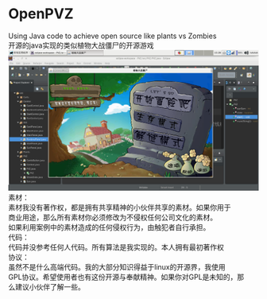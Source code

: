 # OpenPVZ
Using Java code to achieve open source like plants vs Zombies</br>
开源的java实现的类似植物大战僵尸的开源游戏
<img src="gameWindow1.png" />
</br>
素材：</br>
素材我没有著作权，都是拥有共享精神的小伙伴共享的素材。如果你用于<br>
商业用途，那么所有素材你必须修改为不侵权任何公司文化的素材。</br>
如果利用案例中的素材造成的任何侵权行为，由触犯者自行承担。</br>
代码：</br>
代码并没参考任何人代码。所有算法是我实现的。本人拥有最初著作权</br>
协议：</br>
虽然不是什么高端代码。我的大部分知识得益于linux的开源界，我使用<br>
GPL协议。希望使用者也有这份开源与奉献精神。如果你对GPL是未知的，那</br>么建议小伙伴了解一些。
